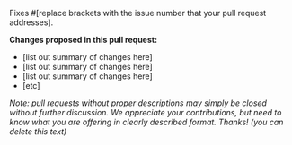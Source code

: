 Fixes #[replace brackets with the issue number that your pull request addresses].

**Changes proposed in this pull request:**
- [list out summary of changes here]
- [list out summary of changes here]
- [list out summary of changes here]
- [etc]

*Note: pull requests without proper descriptions may simply be closed without further discussion. We appreciate your contributions, but need to know what you are offering in clearly described format. Thanks! (you can delete this text)*
